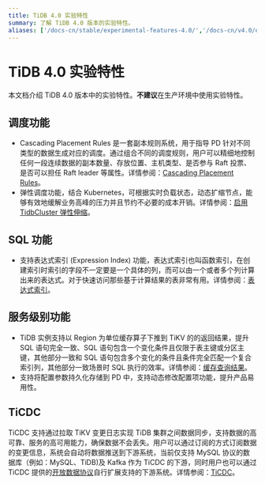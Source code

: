 ```yaml
---
title: TiDB 4.0 实验特性
summary: 了解 TiDB 4.0 版本的实验特性。
aliases: ['/docs-cn/stable/experimental-features-4.0/','/docs-cn/v4.0/experimental-features-4.0/']
---
```


# TiDB 4.0 实验特性

本文档介绍 TiDB 4.0 版本中的实验特性。**不建议**在生产环境中使用实验特性。

## 调度功能

+ Cascading Placement Rules 是一套副本规则系统，用于指导 PD 针对不同类型的数据生成对应的调度。通过组合不同的调度规则，用户可以精细地控制任何一段连续数据的副本数量、存放位置、主机类型、是否参与 Raft 投票、是否可以担任 Raft leader 等属性。详情参阅：[Cascading Placement Rules](/configure-placement-rules.md)。
+ 弹性调度功能，结合 Kubernetes，可根据实时负载状态，动态扩缩节点，能够有效地缓解业务高峰的压力并且节约不必要的成本开销。详情参阅：[启用 TidbCluster 弹性伸缩](https://docs.pingcap.com/zh/tidb-in-kubernetes/stable/enable-tidb-cluster-auto-scaling)。

## SQL 功能

- 支持表达式索引 (Expression Index) 功能，表达式索引也叫函数索引，在创建索引时索引的字段不一定要是一个具体的列，而可以由一个或者多个列计算出来的表达式。对于快速访问那些基于计算结果的表非常有用。详情参阅：[表达式索引](/sql-statements/sql-statement-create-index.md)。

## 服务级别功能

+ TiDB 实例支持以 Region 为单位缓存算子下推到 TiKV 的的返回结果，提升 SQL 语句完全一致、SQL 语句包含一个变化条件且仅限于表主键或分区主键，其他部分一致和 SQL 语句包含多个变化的条件且条件完全匹配一个复合索引列，其他部分一致场景时 SQL 执行的效率。详情参阅：[缓存查询结果](/coprocessor-cache.md)。
+ 支持将配置参数持久化存储到 PD 中，支持动态修改配置项功能，提升产品易用性。

## TiCDC

TiCDC 支持通过拉取 TiKV 变更日志实现 TiDB 集群之间数据同步，支持数据的高可靠、服务的高可用能力，确保数据不会丢失。用户可以通过订阅的方式订阅数据的变更信息，系统会自动将数据推送到下游系统，当前仅支持 MySQL 协议的数据库（例如：MySQL、TiDB)及 Kafka 作为 TiCDC 的下游，同时用户也可以通过 TiCDC 提供的[开放数据协议](/ticdc/ticdc-open-protocol.md)自行扩展支持的下游系统。详情参阅：[TiCDC](/ticdc//ticdc-overview.md)。
